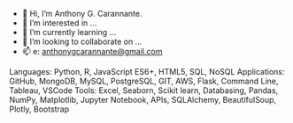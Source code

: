 - 👋 Hi, I’m Anthony G. Carannante.
- 👀 I’m interested in ...
- 🌱 I’m currently learning ...
- 💞️ I’m looking to collaborate on ...
- 📫 e: anthonygcarannante@gmail.com

Languages: Python, R, JavaScript ES6+, HTML5, SQL, NoSQL
Applications: GitHub, MongoDB, MySQL, PostgreSQL, GIT, AWS, Flask, Command Line, Tableau, VSCode
Tools: Excel, Seaborn, Scikit learn, Databasing, Pandas, NumPy, Matplotlib, Jupyter Notebook, APIs, SQLAlchemy, BeautifulSoup, Plotly, Bootstrap


<!---
carannantea/carannantea is a ✨ special ✨ repository because its `README.md` (this file) appears on your GitHub profile.
You can click the Preview link to take a look at your changes.
--->
